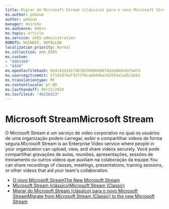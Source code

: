 ```yaml
---
title: Migrar do Microsoft Stream (clássico) para o novo Microsoft Stream
ms.author: pebaum
author: pebaum
manager: mnirkhe
ms.audience: Admin
ms.topic: article
ms.service: o365-administration
ROBOTS: NOINDEX, NOFOLLOW
localization_priority: Normal
ms.collection: Adm_O365
ms.custom:
- "9001509"
- "6449"
ms.openlocfilehash: bb4143d241f403093090640078d2a9bded37a874
ms.sourcegitcommit: 57102d7daf32f370cab84dba342819a1ad5cb261
ms.translationtype: MT
ms.contentlocale: pt-BR
ms.lasthandoff: 09/23/2020
ms.locfileid: "48236223"
---
```

# <a name="microsoft-stream"></a><span data-ttu-id="01c14-102">Microsoft Stream</span><span class="sxs-lookup"><span data-stu-id="01c14-102">Microsoft Stream</span></span>

<span data-ttu-id="01c14-103">O Microsoft Stream é um serviço de vídeo corporativo no qual os usuários de uma organização podem carregar, exibir e compartilhar vídeos de forma segura.</span><span class="sxs-lookup"><span data-stu-id="01c14-103">Microsoft Stream is an Enterprise Video service where people in your organization can upload, view, and share videos securely.</span></span> <span data-ttu-id="01c14-104">Você pode compartilhar gravações de aulas, reuniões, apresentações, sessões de treinamento ou outros vídeos que auxiliam na colaboração da equipe.</span><span class="sxs-lookup"><span data-stu-id="01c14-104">You can share recordings of classes, meetings, presentations, training sessions, or other videos that aid your team's collaboration.</span></span>  

- [<span data-ttu-id="01c14-105">O novo Microsoft Stream</span><span class="sxs-lookup"><span data-stu-id="01c14-105">The New Microsoft Stream</span></span>](https://docs.microsoft.com/stream/new-stream)
- [<span data-ttu-id="01c14-106">Microsoft Stream (clássico)</span><span class="sxs-lookup"><span data-stu-id="01c14-106">Microsoft Stream (Classic)</span></span>](https://docs.microsoft.com/stream/overview)
- [<span data-ttu-id="01c14-107">Migrar do Microsoft Stream (clássico) para o novo Microsoft Stream</span><span class="sxs-lookup"><span data-stu-id="01c14-107">Migrate from Microsoft Stream (Classic) to the new Microsoft Stream</span></span>](https://docs.microsoft.com/stream/classic-migration)